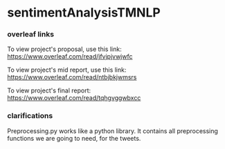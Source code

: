 # sentimentAnalysisTMNLP

### overleaf links
To view project's proposal, use this link: https://www.overleaf.com/read/jfvjpjvwjwfc

To view project's mid report, use this link: https://www.overleaf.com/read/ntbjbkjwmsrs

To view project's final report: https://www.overleaf.com/read/tqhgvggwbxcc

### clarifications
Preprocessing.py works like a python library. It contains all preprocessing functions we are going to need, for the tweets.
